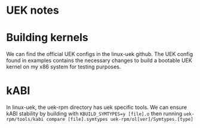 # UEK notes

# Building kernels

We can find the official UEK configs in the linux-uek github. The UEK config
found in examples contains the necessary changes to build a bootable UEK
kernel on my x86 system for testing purposes.

# kABI

In linux-uek, the uek-rpm directory has uek specific tools. We can ensure kABI
stability by building with ```KBUILD_SYMTYPES=y [file].o``` then running
```uek-rpm/tools/kabi compare [file].symtypes uek-rpm/ol[ver]/Symtypes.[type]```
